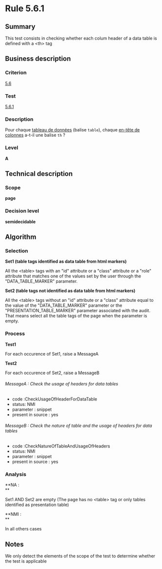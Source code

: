 # Rule 5.6.1
## Summary

This test consists in checking whether each colum header of a data table
is defined with a <th\> tag

## Business description

### Criterion

[5.6](http://references.modernisation.gouv.fr/sites/default/files/RGAA3_RC2-1/referentiel_technique.htm#crit-5-6)

### Test

[5.6.1](http://references.modernisation.gouv.fr/sites/default/files/RGAA3_RC2-1/referentiel_technique.htm#test-5-6-1)

### Description

Pour chaque <a href="http://references.modernisation.gouv.fr/sites/default/files/RGAA3_RC2-1/glossaire.htm#mTabDonnee">tableau de donn&eacute;es</a> (balise `table`), chaque <a href="http://references.modernisation.gouv.fr/sites/default/files/RGAA3_RC2-1/glossaire.htm#mEnteteTab">en-t&ecirc;te de colonnes</a> a-t-il une balise `th` ?

### Level

**A**

## Technical description

### Scope

**page**

### Decision level

**semidecidable**

## Algorithm

### Selection

**Set1 (table tags identified as data table from html markers)**

All the <table\> tags with an "id" attribute or a "class" attribute or a
"role" attribute that matches one of the values set by the user through
the "DATA\_TABLE\_MARKER" parameter.

**Set2 (table tags not identified as data table from html markers)**

All the <table\> tags without an "id" attribute or a "class" attribute
equal to the value of the "DATA\_TABLE\_MARKER" parameter or the
"PRESENTATION\_TABLE\_MARKER" parameter associated with the audit. That
means select all the table tags of the page when the parameter is empty.

### Process

**Test1**

For each occurence of Set1, raise a MessageA

**Test2**

For each occurence of Set2, raise a MessageB

###### MessageA : Check the usage of headers for data tables

-   code :CheckUsageOfHeaderForDataTable
-   status: NMI
-   parameter : snippet
-   present in source : yes

###### MessageB : Check the nature of table and the usage of headers for data tables

-   code :CheckNatureOfTableAndUsageOfHeaders
-   status: NMI
-   parameter : snippet
-   present in source : yes

### Analysis

**NA : \
**

Set1 AND Set2 are empty (The page has no <table\> tag or only tables
identified as presentation table)

**NMI : \
**

In all others cases

## Notes

We only detect the elements of the scope of the test to determine
whether the test is applicable
